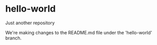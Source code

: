 # hello-world
Just another repository

We're making changes to the README.md file under the 'hello-world' branch.
